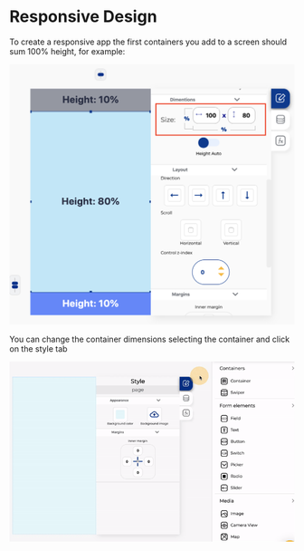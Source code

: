 # Responsive Design

To create a responsive app the first containers you add to a screen should sum 100% height, for example:

![](../.gitbook/assets/captura-de-pantalla-2020-02-03-a-la-s-20.17.47.png)

You can change the container dimensions selecting the container and click on the style tab

![](../.gitbook/assets/working-with-containers.gif)

